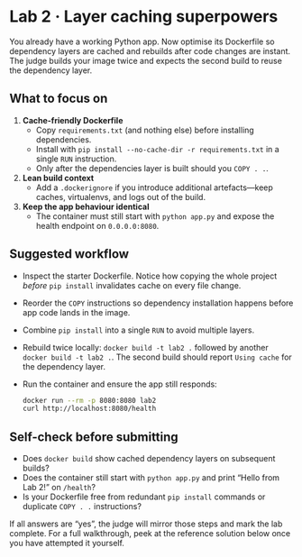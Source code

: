 # Lab 2 · Layer caching superpowers

You already have a working Python app. Now optimise its Dockerfile so dependency layers are cached and rebuilds after code changes are instant. The judge builds your image twice and expects the second build to reuse the dependency layer.

## What to focus on

1. **Cache-friendly Dockerfile**
   - Copy `requirements.txt` (and nothing else) before installing dependencies.
   - Install with `pip install --no-cache-dir -r requirements.txt` in a single `RUN` instruction.
   - Only after the dependencies layer is built should you `COPY . .`.
2. **Lean build context**
   - Add a `.dockerignore` if you introduce additional artefacts—keep caches, virtualenvs, and logs out of the build.
3. **Keep the app behaviour identical**
   - The container must still start with `python app.py` and expose the health endpoint on `0.0.0.0:8080`.

## Suggested workflow

- Inspect the starter Dockerfile. Notice how copying the whole project *before* `pip install` invalidates cache on every file change.
- Reorder the `COPY` instructions so dependency installation happens before app code lands in the image.
- Combine `pip install` into a single `RUN` to avoid multiple layers.
- Rebuild twice locally: `docker build -t lab2 .` followed by another `docker build -t lab2 .`. The second build should report `Using cache` for the dependency layer.
- Run the container and ensure the app still responds:

  ```bash
  docker run --rm -p 8080:8080 lab2
  curl http://localhost:8080/health
  ```

## Self-check before submitting

- Does `docker build` show cached dependency layers on subsequent builds?
- Does the container still start with `python app.py` and print “Hello from Lab 2!” on `/health`?
- Is your Dockerfile free from redundant `pip install` commands or duplicate `COPY . .` instructions?

If all answers are “yes”, the judge will mirror those steps and mark the lab complete. For a full walkthrough, peek at the reference solution below once you have attempted it yourself.
